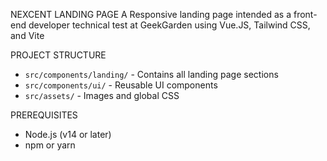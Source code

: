 NEXCENT LANDING PAGE
A Responsive landing page intended as a front-end developer technical test at GeekGarden using Vue.JS, Tailwind CSS, and Vite

PROJECT STRUCTURE
- `src/components/landing/` - Contains all landing page sections
- `src/components/ui/` - Reusable UI components
- `src/assets/` - Images and global CSS

PREREQUISITES
- Node.js (v14 or later)
- npm or yarn
